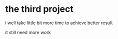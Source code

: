 # the third project 

i well take little bit more time to achieve better result

it still need more work 